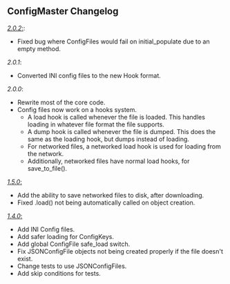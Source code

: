 ## ConfigMaster Changelog
[*2.0.2*:](https://bitbucket.org/SunDwarf/configmaster/commits/tag/2.0.2-stable):
 - Fixed bug where ConfigFiles would fail on initial_populate due to an empty method.

*2.0.1*:
 - Converted INI config files to the new Hook format.
 
*2.0.0*:
 - Rewrite most of the core code.
 - Config files now work on a hooks system.
    - A load hook is called whenever the file is loaded. This handles loading in whatever file format the file supports.
    - A dump hook is called whenever the file is dumped. This does the same as the loading hook, but dumps instead of loading.
    - For networked files, a networked load hook is used for loading from the network.
    - Additionally, networked files have normal load hooks, for save_to_file().
  
[*1.5.0*:](https://bitbucket.org/SunDwarf/configmaster/commits/tag/1.5.0-stable)
 - Add the ability to save networked files to disk, after downloading.
 - Fixed .load() not being automatically called on object creation.
 
[*1.4.0*:](https://bitbucket.org/SunDwarf/configmaster/commits/tag/1.4.0-stable)
 - Add INI Config files.
 - Add safer loading for ConfigKeys.
 - Add global ConfigFile safe_load switch.
 - Fix JSONConfigFile objects not being created properly if the file doesn't exist.
 - Change tests to use JSONConfigFiles.
 - Add skip conditions for tests.


